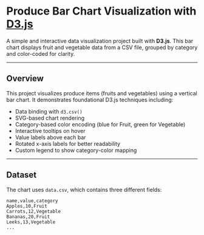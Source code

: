 # Produce Bar Chart Visualization with [D3.js](https://d3js.org/)

A simple and interactive data visualization project built with **D3.js**. This bar chart displays fruit and vegetable data from a CSV file, grouped by category and color-coded for clarity.

---

## Overview

This project visualizes produce items (fruits and vegetables) using a vertical bar chart. It demonstrates foundational D3.js techniques including:

- Data binding with `d3.csv()`
- SVG-based chart rendering
- Category-based color encoding (blue for Fruit, green for Vegetable)
- Interactive tooltips on hover
- Value labels above each bar
- Rotated x-axis labels for better readability
- Custom legend to show category-color mapping

---

## Dataset

The chart uses `data.csv`, which contains three different fields:

```csv
name,value,category
Apples,10,Fruit
Carrots,12,Vegetable
Bananas,20,Fruit
Leeks,13,Vegetable
...
